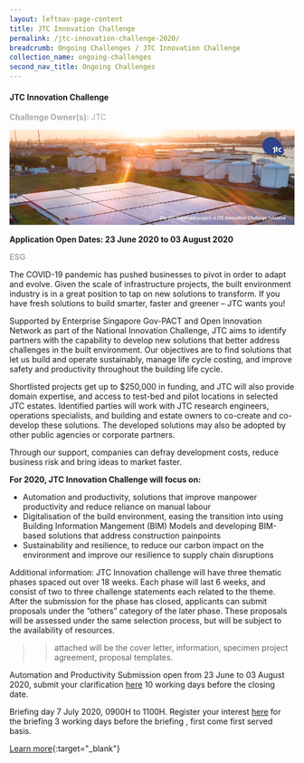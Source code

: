 ```yaml
---
layout: leftnav-page-content
title: JTC Innovation Challenge
permalink: /jtc-innovation-challenge-2020/
breadcrumb: Ongoing Challenges / JTC Innovation Challenge
collection_name: ongoing-challenges
second_nav_title: Ongoing Challenges
---
```


#### JTC Innovation Challenge

<font color="#a9a9a9"><b>Challenge Owner(s): </b>JTC</font>

[![1](/images/ongoing-challenges/JTC-Innovation-Challenge.jpg)](https://gov-pact.ipi-singapore.org/grant-call/jtc-innovation-challenge)

**Application Open Dates: 23 June 2020 to 03 August 2020**<br>

<font color=" #a9a9a9"><b>ESG</b></font>

The COVID-19 pandemic has pushed businesses to pivot in order to adapt and evolve. Given the scale of infrastructure projects, the built environment industry is in a great position to tap on new solutions to transform. If you have fresh solutions to build smarter, faster and greener – JTC wants you!

Supported by Enterprise Singapore Gov-PACT and Open Innovation Network as part of the National Innovation Challenge, JTC aims to identify partners with the capability to develop new solutions that better address challenges in the built environment. Our objectives are to find solutions that let us build and operate sustainably, manage life cycle costing, and improve safety and productivity throughout the building life cycle.

Shortlisted projects get up to $250,000 in funding, and JTC will also provide domain expertise, and access to test-bed and pilot locations in selected JTC estates. Identified parties will work with JTC research engineers, operations specialists, and building and estate owners to co-create and co-develop these solutions. The developed solutions may also be adopted by other public agencies or corporate partners.

Through our support, companies can defray development costs, reduce business risk and bring ideas to market faster. 

<b>For 2020, JTC Innovation Challenge will focus on:</b>

<ul>
  <li>Automation and productivity, solutions that improve manpower productivity and reduce reliance on manual labour</li>
  <li>Digitalisation of the build environment, easing the transition into using Building Information Mangement (BIM) Models and developing BIM-based solutions that address construction painpoints</li>
  <li>Sustainability and resilience, to reduce our carbon impact on the environment and improve our resilience to supply chain disruptions</li>
</ul>


Additional information: JTC Innovation challenge will have three thematic phases spaced out over 18 weeks. Each phase will last 6 weeks, and consist of two to three challenge statements each related to the theme. After the submission for the phase has closed, applicants can submit proposals under the “others” category of the later phase. These proposals will be assessed under the same selection process, but will be subject to the availability of resources. 
>> attached will be the cover letter, information, specimen project agreement, proposal templates.

 
Automation and Productivity
Submission open from 23 June to 03 August 2020, submit your clarification [here](https://form.gov.sg/5edf0b2cb735b200116213b5) 10 working days before the closing date.

Briefing day 7 July 2020, 0900H to 1100H. Register your interest [here](https://form.gov.sg/5edf7083ea153a0011efd59d) for the briefing 3 working days before the briefing , first come first served basis. 



[Learn more](https://gov-pact.ipi-singapore.org/grant-call/jtc-innovation-challenge){:target="_blank"}
